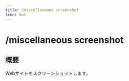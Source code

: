 ```yaml
---
title: /miscellaneous screenshot
icon: dot
---
```


# /miscellaneous screenshot
## 概要
Webサイトをスクリーンショットします。